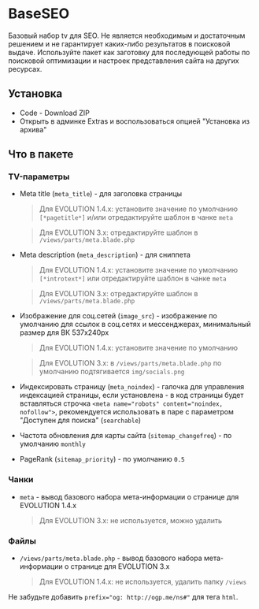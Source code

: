 # BaseSEO
Базовый набор tv для SEO. Не является необходимым и достаточным решением и не гарантирует каких-либо результатов в поисковой выдаче. Используйте пакет как заготовку для последующей работы по поисковой оптимизации и настроек представления сайта на других ресурсах.

## Установка
- Code - Download ZIP
- Открыть в админке Extras и воспользоваться опцией "Установка из архива"

## Что в пакете
### TV-параметры
+ Meta title (`meta_title`) - для заголовка страницы

    > Для EVOLUTION 1.4.x: установите значение по умолчанию `[*pagetitle*]` и/или отредактируйте шаблон в чанке `meta`

    > Для EVOLUTION 3.x: отредактируйте шаблон в `/views/parts/meta.blade.php`

+ Meta description (`meta_description`) - для сниппета

    > Для EVOLUTION 1.4.x: установите значение по умолчанию `[*introtext*]` или отредактируйте шаблон в чанке `meta`

    > Для EVOLUTION 3.x: отредактируйте шаблон в `/views/parts/meta.blade.php`

+ Изображение для соц.сетей (`image_src`) - изображение по умолчанию для ссылок в соц.сетях и мессенджерах, минимальный размер для ВК 537x240px

    > Для EVOLUTION 1.4.x: установите значение по умолчанию

    > Для EVOLUTION 3.x: в `/views/parts/meta.blade.php` по умолчанию подтягивается `img/socials.png`

+ Индексировать страницу (`meta_noindex`) - галочка для управления индексацией страницы, если установлена - в код страницы будет вставляться строчка `<meta name="robots" content="noindex, nofollow">`, рекомендуется использовать в паре с параметром "Доступен для поиска" (`searchable`)

+ Частота обновления для карты сайта (`sitemap_changefreq`) - по умолчанию `monthly`
+ PageRank (`sitemap_priority`) - по умолчанию `0.5`

### Чанки
+ `meta` - вывод базового набора мета-информации о странице для EVOLUTION 1.4.x

    > Для EVOLUTION 3.x: не используется, можно удалить

### Файлы
+ `/views/parts/meta.blade.php` - вывод базового набора мета-информации о странице для EVOLUTION 3.x

    > Для EVOLUTION 1.4.x: не используется, удалить папку `/views`

Не забудьте добавить `prefix="og: http://ogp.me/ns#"` для тега `html`.